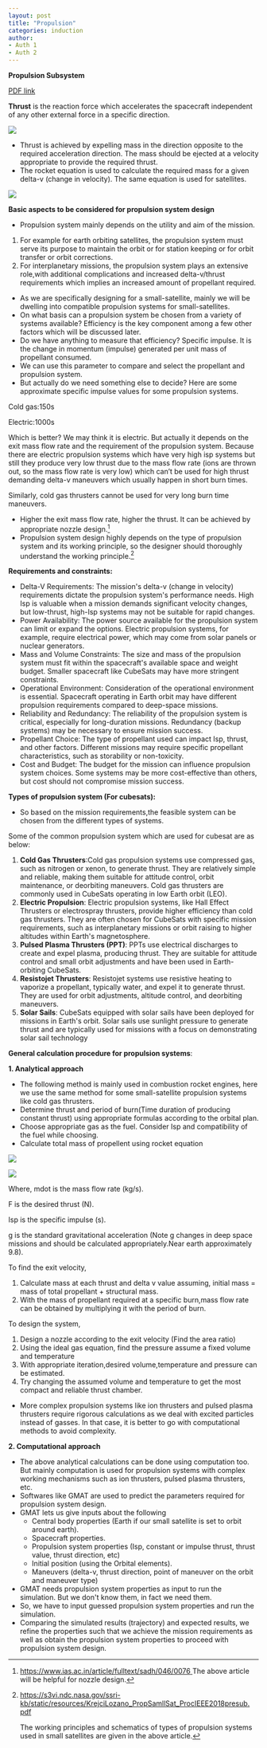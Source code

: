 ```yaml
---
layout: post
title: "Propulsion"
categories: induction
author:
- Auth 1
- Auth 2
---
```


**Propulsion Subsystem**

[PDF link](https://drive.google.com/file/d/1RdKroRezY9S3izZB88bTlXfW0JMuRFDK/view?usp=drive_link)

**Thrust** is the reaction force which accelerates the spacecraft independent of any other external force in a specific direction.

![](Aspose.Words.cdb27b5a-33f6-4f0c-82b1-fb589a3a2f28.001.jpeg)

- Thrust is achieved by expelling mass in the direction opposite to the required acceleration direction. The mass should be ejected at a velocity appropriate to provide the required thrust.
- The rocket equation is used to calculate the required mass for a given delta-v (change in velocity). The same equation is used for satellites.

![](Aspose.Words.cdb27b5a-33f6-4f0c-82b1-fb589a3a2f28.002.png)

**Basic aspects to be considered for propulsion system design**

- Propulsion system mainly depends on the utility and aim of the mission.
1. For example for earth orbiting satellites, the propulsion system must serve its purpose to maintain the orbit or for station keeping or for orbit transfer or orbit corrections.
1. For interplanetary missions, the propulsion system plays an extensive role,with additional complications and increased delta-v/thrust requirements which implies an increased amount of propellant required.
- As we are specifically designing for a small-satellite, mainly we will be dwelling into compatible propulsion systems for small-satellites.
- On what basis can a propulsion system be chosen from a variety of systems available? Efficiency is the key component among a few other factors which will be discussed later.
- Do we have anything to measure that efficiency? Specific impulse. It is the change in momentum (impulse) generated per unit mass of propellant consumed.
- We can use this parameter to compare and select the propellant and propulsion system.
- But actually do we need something else to decide? Here are some approximate specific impulse values for some propulsion systems.

Cold gas:150s

Electric:1000s

Which is better? We may think it is electric. But actually it depends on the exit mass flow rate and the requirement of the propulsion system. Because there are electric propulsion systems which have very high isp systems but still they produce very low thrust due to the mass flow rate (ions are thrown out, so the mass flow rate is very low) which can’t be used for high thrust demanding delta-v maneuvers which usually happen in short burn times.

Similarly, cold gas thrusters cannot be used for very long burn time maneuvers.

- Higher the exit mass flow rate, higher the thrust. It can be achieved by appropriate nozzle design.[^1]
- Propulsion system design highly depends on the type of propulsion system and its working principle, so the designer should thoroughly understand the working principle.[^2]

**Requirements and constraints:**

- Delta-V Requirements: The mission's delta-v (change in velocity) requirements dictate the propulsion system's performance needs. High Isp is valuable when a mission demands significant velocity changes, but low-thrust, high-Isp systems may not be suitable for rapid changes.
- Power Availability: The power source available for the propulsion system can limit or expand the options. Electric propulsion systems, for example, require electrical power, which may come from solar panels or nuclear generators.
- Mass and Volume Constraints: The size and mass of the propulsion system must fit within the spacecraft's available space and weight budget. Smaller spacecraft like CubeSats may have more stringent constraints.
- Operational Environment: Consideration of the operational environment is essential. Spacecraft operating in Earth orbit may have different propulsion requirements compared to deep-space missions.
- Reliability and Redundancy: The reliability of the propulsion system is critical, especially for long-duration missions. Redundancy (backup systems) may be necessary to ensure mission success.
- Propellant Choice: The type of propellant used can impact Isp, thrust, and other factors. Different missions may require specific propellant characteristics, such as storability or non-toxicity.
- Cost and Budget: The budget for the mission can influence propulsion system choices. Some systems may be more cost-effective than others, but cost should not compromise mission success.

**Types of propulsion system (For cubesats):**

- So based on the mission requirements,the feasible system can be chosen from the different types of systems.

Some of the common propulsion system which are used for cubesat are as below:

1) **Cold Gas Thrusters**:Cold gas propulsion systems use compressed gas, such as nitrogen or xenon, to generate thrust. They are relatively simple and reliable, making them suitable for attitude control, orbit maintenance, or deorbiting maneuvers. Cold gas thrusters are commonly used in CubeSats operating in low Earth orbit (LEO).
1) **Electric Propulsion**: Electric propulsion systems, like Hall Effect Thrusters or electrospray thrusters, provide higher efficiency than cold gas thrusters. They are often chosen for CubeSats with specific mission requirements, such as interplanetary missions or orbit raising to higher altitudes within Earth's magnetosphere.
1) **Pulsed Plasma Thrusters (PPT)**: PPTs use electrical discharges to create and expel plasma, producing thrust. They are suitable for attitude control and small orbit adjustments and have been used in Earth-orbiting CubeSats.
1) **Resistojet Thrusters**: Resistojet systems use resistive heating to vaporize a propellant, typically water, and expel it to generate thrust. They are used for orbit adjustments, altitude control, and deorbiting maneuvers.
1) **Solar Sails**: CubeSats equipped with solar sails have been deployed for missions in Earth's orbit. Solar sails use sunlight pressure to generate thrust and are typically used for missions with a focus on demonstrating solar sail technology

**General calculation procedure for propulsion systems**:

**1. Analytical approach**

- The following method is mainly used in combustion rocket engines, here we use the same method for some small-satellite propulsion systems like cold gas thrusters.
- Determine thrust and period of burn(Time duration of producing constant thrust) using appropriate formulas according to the orbital plan.
- Choose appropriate gas as the fuel. Consider Isp and compatibility of the fuel while choosing.
- Calculate total mass of propellent using rocket equation

![](Aspose.Words.cdb27b5a-33f6-4f0c-82b1-fb589a3a2f28.003.png)

![](Aspose.Words.cdb27b5a-33f6-4f0c-82b1-fb589a3a2f28.004.png)

Where, mdot is the mass flow rate (kg/s).

F is the desired thrust (N).

Isp is the specific impulse (s).

g is the standard gravitational acceleration (Note g changes in deep space missions and should be calculated appropriately.Near earth approximately 9.8). 

To find the exit velocity,

1. Calculate mass at each thrust and delta v value assuming, initial mass = mass of total propellant + structural mass.
1. With the mass of propellant required at a specific burn,mass flow rate can be obtained by multiplying it with the period of burn.

To design the system,

1. Design a nozzle according to the exit velocity (Find the area ratio)
1. Using the ideal gas equation, find the pressure assume a fixed volume and temperature
1. With appropriate iteration,desired volume,temperature and pressure can be estimated.
1. Try changing the assumed volume and temperature to get the most compact and reliable thrust chamber.
- More complex propulsion systems like ion thrusters and pulsed plasma thrusters require rigorous calculations as we deal with excited particles instead of gasses. In that case, it is better to go with computational methods to avoid complexity.

**2. Computational approach**

- The above analytical calculations can be done using computation too. But mainly computation is used for propulsion systems with complex working mechanisms such as ion thrusters, pulsed plasma thrusters, etc.
- Softwares like GMAT are used to predict the parameters required for propulsion system design.
- GMAT lets us give inputs about the following
  - Central body properties (Earth if our small satellite is set to orbit around earth).
  - Spacecraft properties.
  - Propulsion system properties (Isp, constant or impulse thrust, thrust value, thrust direction, etc)
  - Initial position (using the Orbital elements).
  - Maneuvers (delta-v, thrust direction, point of maneuver on the orbit and maneuver type)
- GMAT needs propulsion system properties as input to run the simulation. But we don't know them, in fact we need them.
- So, we have to input guessed propulsion system properties and run the simulation.
- Comparing the simulated results (trajectory) and expected results, we refine the properties such that we achieve the mission requirements as well as obtain the propulsion system properties to proceed with propulsion system design.

[^1]: [https://www.ias.ac.in/article/fulltext/sadh/046/0076 ](https://www.ias.ac.in/article/fulltext/sadh/046/0076)The above article will be helpful for nozzle design.
[^2]: [https://s3vi.ndc.nasa.gov/ssri-kb/static/resources/KrejciLozano_PropSamllSat_ProcIEEE2018presub. pdf](https://s3vi.ndc.nasa.gov/ssri-kb/static/resources/KrejciLozano_PropSamllSat_ProcIEEE2018presub.pdf)

    The working principles and schematics of types of propulsion systems used in small satellites are given in the above article.
